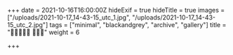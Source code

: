 +++
date = 2021-10-16T16:00:00Z
hideExif = true
hideTitle = true
images = ["/uploads/2021-10-17_14-43-15_utc_1.jpg", "/uploads/2021-10-17_14-43-15_utc_2.jpg"]
tags = ["minimal", "blackandgrey", "archive", "gallery"]
title = "👻👻👻👻👻 🤏🤏🤏"
weight = 6

+++

